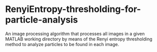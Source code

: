 # RenyiEntropy-thresholding-for-particle-analysis
An image processing algorithm that processes all images in a given MATLAB working directory by means of the Renyi entropy thresholding method to analyze particles to be found in each image.
